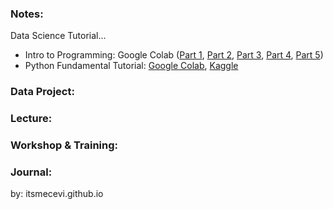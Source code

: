 ### Notes:
Data Science Tutorial...

* Intro to Programming: Google Colab ([Part 1](), [Part 2](), [Part 3](), [Part 4](), [Part 5]())
* Python Fundamental Tutorial: [Google Colab](), [Kaggle]()


### Data Project:

### Lecture:

### Workshop & Training:

### Journal:

by: itsmecevi.github.io


